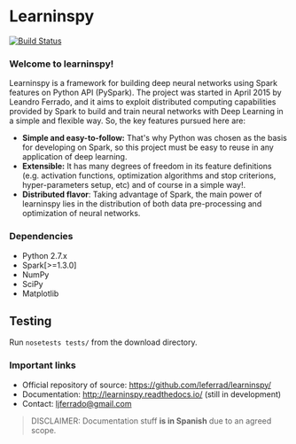 Learninspy
==========

[![Build Status](https://travis-ci.org/leferrad/learninspy.svg?branch=master)](https://travis-ci.org/leferrad/learninspy)

### Welcome to learninspy!
Learninspy is a framework for building deep neural networks using Spark features on Python API (PySpark). The project was started in April 2015 by Leandro Ferrado, and it aims to exploit distributed computing capabilities provided by Spark to build and train neural networks with Deep Learning in a simple and flexible way. So, the key features pursued here are:
* **Simple and easy-to-follow:** That's why Python was chosen as the basis for developing on Spark, so this project must be easy to reuse in any application of deep learning.  
* **Extensible:** It has many degrees of freedom in its feature definitions (e.g. activation functions, optimization algorithms and stop criterions, hyper-parameters setup, etc) and of course in a simple way!.
* **Distributed flavor**: Taking advantage of Spark, the main power of learninspy lies in the distribution of both data pre-processing and optimization of neural networks. 

### Dependencies
* Python 2.7.x
* Spark[>=1.3.0]
* NumPy
* SciPy
* Matplotlib 

## Testing
Run ``nosetests tests/`` from the download directory.

### Important links
* Official repository of source: https://github.com/leferrad/learninspy/
* Documentation: http://learninspy.readthedocs.io/ (still in development)
* Contact: ljferrado@gmail.com

> DISCLAIMER: Documentation stuff **is in Spanish** due to an agreed scope.
